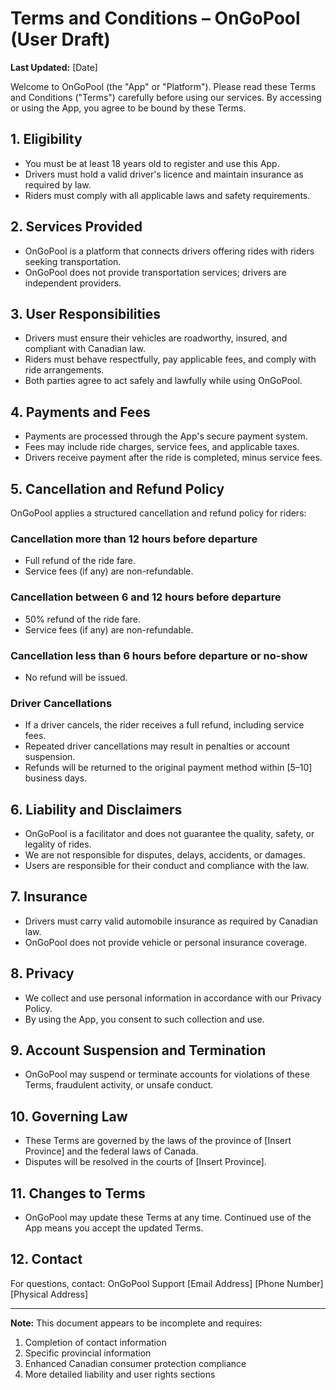 # Terms and Conditions – OnGoPool (User Draft)

**Last Updated:** [Date]

Welcome to OnGoPool (the "App" or "Platform"). Please read these Terms and Conditions ("Terms") carefully before using our services. By accessing or using the App, you agree to be bound by these Terms.

## 1. Eligibility
- You must be at least 18 years old to register and use this App.
- Drivers must hold a valid driver's licence and maintain insurance as required by law.
- Riders must comply with all applicable laws and safety requirements.

## 2. Services Provided
- OnGoPool is a platform that connects drivers offering rides with riders seeking transportation.
- OnGoPool does not provide transportation services; drivers are independent providers.

## 3. User Responsibilities
- Drivers must ensure their vehicles are roadworthy, insured, and compliant with Canadian law.
- Riders must behave respectfully, pay applicable fees, and comply with ride arrangements.
- Both parties agree to act safely and lawfully while using OnGoPool.

## 4. Payments and Fees
- Payments are processed through the App's secure payment system.
- Fees may include ride charges, service fees, and applicable taxes.
- Drivers receive payment after the ride is completed, minus service fees.

## 5. Cancellation and Refund Policy
OnGoPool applies a structured cancellation and refund policy for riders:

### Cancellation more than 12 hours before departure
- Full refund of the ride fare.
- Service fees (if any) are non-refundable.

### Cancellation between 6 and 12 hours before departure
- 50% refund of the ride fare.
- Service fees (if any) are non-refundable.

### Cancellation less than 6 hours before departure or no-show
- No refund will be issued.

### Driver Cancellations
- If a driver cancels, the rider receives a full refund, including service fees.
- Repeated driver cancellations may result in penalties or account suspension.
- Refunds will be returned to the original payment method within [5–10] business days.

## 6. Liability and Disclaimers
- OnGoPool is a facilitator and does not guarantee the quality, safety, or legality of rides.
- We are not responsible for disputes, delays, accidents, or damages.
- Users are responsible for their conduct and compliance with the law.

## 7. Insurance
- Drivers must carry valid automobile insurance as required by Canadian law.
- OnGoPool does not provide vehicle or personal insurance coverage.

## 8. Privacy
- We collect and use personal information in accordance with our Privacy Policy.
- By using the App, you consent to such collection and use.

## 9. Account Suspension and Termination
- OnGoPool may suspend or terminate accounts for violations of these Terms, fraudulent activity, or unsafe conduct.

## 10. Governing Law
- These Terms are governed by the laws of the province of [Insert Province] and the federal laws of Canada.
- Disputes will be resolved in the courts of [Insert Province].

## 11. Changes to Terms
- OnGoPool may update these Terms at any time. Continued use of the App means you accept the updated Terms.

## 12. Contact
For questions, contact:
OnGoPool Support
[Email Address]
[Phone Number]
[Physical Address]

---

**Note:** This document appears to be incomplete and requires:
1. Completion of contact information
2. Specific provincial information
3. Enhanced Canadian consumer protection compliance
4. More detailed liability and user rights sections